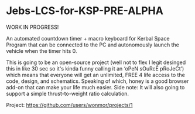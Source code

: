 # Jebs-LCS-for-KSP-PRE-ALPHA
WORK IN PROGRESS!

An automated countdown timer + macro keyboard for Kerbal Space Program that can be connected to the PC and autonomously launch the vehicle when the timer hits 0.

This is going to be an open-source project (well not to flex I legit desinged this in like 30 sec so it's kinda funny calling it an ‘oPeN sOuRcE pRoJeCt’) which means that everyone will get an unlimited, FREE 4 life access to the code, design, and schematics. Speaking of which, honey is a good browser add-on that can make your life much easier. Side note: It will also going to support a simple thrust-to-weight ratio calculation.

Project: https://github.com/users/wonmor/projects/1
